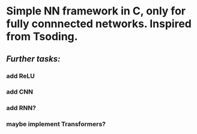 # **Simple NN framework in C, only for fully connnected networks. Inspired from Tsoding.**
## *Further tasks:*
### **add ReLU**
### **add CNN**
### **add RNN?**
### **maybe implement Transformers?**
